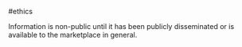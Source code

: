 #ethics 

Information is non-public until it has been publicly disseminated or is available to the marketplace in general.